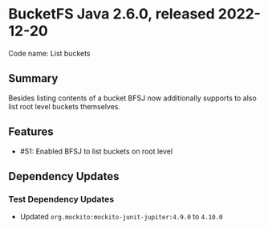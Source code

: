 # BucketFS Java 2.6.0, released 2022-12-20

Code name: List buckets

## Summary

Besides listing contents of a bucket BFSJ now additionally supports to also list root level buckets themselves.

## Features

* #51: Enabled BFSJ to list buckets on root level

## Dependency Updates

### Test Dependency Updates

* Updated `org.mockito:mockito-junit-jupiter:4.9.0` to `4.10.0`
